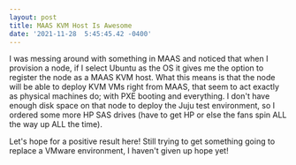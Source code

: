 ```yaml
--- 
layout: post 
title: MAAS KVM Host Is Awesome 
date: '2021-11-28  5:45:45.42 -0400' 
--- 
```

I was messing around with something in MAAS and noticed that when I provision a node, if I select Ubuntu as the 
OS it gives me the option to register the node as a MAAS KVM host. What this means is that the node will be able 
to deploy KVM VMs right from MAAS, that seem to act exactly as physical machines do; with PXE booting and 
everything. I don't have enough disk space on that node to deploy the Juju test environment, so I ordered some 
more HP SAS drives (have to get HP or else the fans spin ALL the way up ALL the time). 

Let's hope for a positive result here! Still trying to get something going to replace a VMware environment, I 
haven't given up hope yet!
